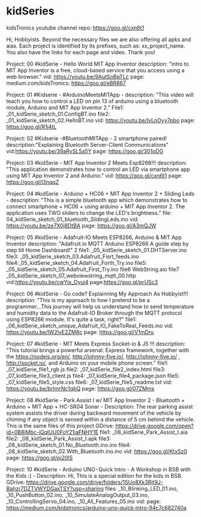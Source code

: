 # kidSeries
kidsTronics youtube channel repo: https://goo.gl/cxn6t1

Hi, Hobbyists. Beyond the necessary files we are also offering all apks and aias. Each project is identified by its prefixes, such as: xx_project_name. You also have the links for each page and video. Thank you!

Project: 00 #kidSerie - Hello World MIT App Inventor description: "intro to MIT App Inventor is a free, cloud-based service that you access using a web browser." vid: https://youtu.be/9AutSoBpTLc page: medium.com/kidsTronics: https://goo.gl/eBR867

Project: 01 #Kidserie - #ArduinoMeetsMITApp - description: "This video will teach you how to control a LED on pin 13 of arduino using a bluetooth module, Arduino and MIT App Inventor 2." File1: _01_kidSerie_sketch_01.ConfigBT.ino file2: _01_kidSerie_sketch_02.HelloBT.ino vid: https://youtu.be/lvLnOyy7pbo   page: https://goo.gl/R1j4tL

Project: 02 #Kidserie -#BluetoothMITApp - 2 smartphone paired! description:"Explaining Bluetooth Server-Client Communications" vid:https://youtu.be/39aRySL5a5Y page: https://goo.gl/301oDG

Project: 03 #kidSerie - MIT App Inventor 2 Meets Esp8266!!! description: "This application demonstrates how to control an LED via smartphone app using MIT App Inventor 2 and Arduino." vid: https://goo.gl/cxn6t1 page: https://goo.gl/l3nqqZ

Project: 04 #kidSerie - Arduino + HC06 + MIT App Inventor 2 + Sliding Leds - description: "This is a simple bluetooth app which demonstrates how to connect smartphone + HC06 + using arduino + MIT App Inventor 2. The application uses TWO sliders to change the LED's brightness." file: 04_kidSerie_sketch_01_bluetooth_SlidingLeds.ino vid: https://youtu.be/ze7X0j8DtBA page: https://goo.gl/A3mQJW

Project: 05 #kidSerie - Adafruit-IO Meets ESP8266, Arduino & MIT App Inventor description: "Adafruit.io MQTT Arduino ESP8266 A
guide step by step till Home Dashboard!" 2 file1: _05_kidSerie_sketch_01.DHTServer.ino file3: _05_kidSerie_sketch_03.Adafruit_Fisrt_feeds.ino file4:_05_kidSerie_sketch_04.Adafruit_Forth_Try.ino file5: _05_kidSerie_sketch_05.Adafruit_First_Try.ino file6 WebString.aio file7 _05_kidSerie_sketch_07_webviewstring_mqtt_00.http vid:https://youtu.be/cwYix_Oyui4 page:https://goo.gl/prUSc3

Project: 06 #kidSerie - Go code? Explainning My Approach As Hobbyist!!! description: "This is my approach to how I pretend to be a programmer...This journey will help us understand how to send temperature and humidity data to the Adafruit-IO Broker through the MQTT protocol using ESP8266 module. It's quite a task, right?" file1: _06_kidSerie_sketch_unique_Adafruit_IO_FakeToReal_Feeds.ino  vid: https://youtu.be/lW2lvE2ZM8c page: https://goo.gl/V1mDru


Project: 07 #kidSerie - MIT Meets Express Socket-io & J5 !!! description: "This tutorial brings a powerful arsenal: Express framework, together with the https://nodejs.org/en/, http://johnny-five.io/, http://johnny-five.io/ , http://socket.io/,  and Arduino on your mobile phone screen." file1: _07_kidSerie_file1_rgb.js  file2: _07_kidSerie_file2_index.html file3: _07_kidSerie_file3_client.js file4: _07_kidSerie_file4_package.json file5: _07_kidSerie_file5_style.css file6: _07_kidSerie_file5_readme.txt vid: https://youtu.be/brImrNc1qbQ   page: https://goo.gl/07ZMms

Project: 08 #kidSerie - Park Assist I w/ MIT App Inventor 2 - Bluetooth + Arduino + MIT App + HC-SR04 Sonar -  Description: The rear parking assist system assists the driver during backward movement of the vehicle by chiming if any object is sensed within a distance of 5 cm behind the vehicle. This is the same files of this project GDrive: https://drive.google.com/open?id=0B8iMbc-iQqlUU0FoY21iaFNHY1E file1: _08_kidSerie_Park_Assist_I.aia  file2: _08_kidSerie_Park_Assist_I.apk file3: _08_kidSerie_sketch_01.No_Bluetooth.ino.ino  file4: _08_kidSerie_sketch_02.With_Bluetooth.ino.ino vid: https://goo.gl/KtxSz0   page: https://goo.gl/pj20lS


Project: 10 #kidSerie - Arduino UNO - Quick Intro - A Workshop in BSB with the Kids :) -  Description: Hi, This is a special edition for the kids in BSB. GDrive: https://drive.google.com/drive/folders/1SUo8Xk3Rjt9J-Bahzr7DZTVWYDGaxTSY?usp=sharing  files: _10_Blinking_LED_01.ino, _10_PushButton_02.ino, _10_SimulateAnalogOutput_03.ino, _10_ControllingServo_04.ino, _10_All_Features_05.ino   vid:   page: https://medium.com/kidstronics/arduino-uno-quick-intro-94c7c682740a


